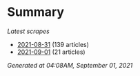 # Summary
*Latest scrapes*
* [2021-08-31](https://github.com/nuuuwan/news_lk/blob/data/news_lk.2021-08-31.json) (139 articles)
* [2021-09-01](https://github.com/nuuuwan/news_lk/blob/data/news_lk.2021-09-01.json) (21 articles)

*Generated at 04:08AM, September 01, 2021*